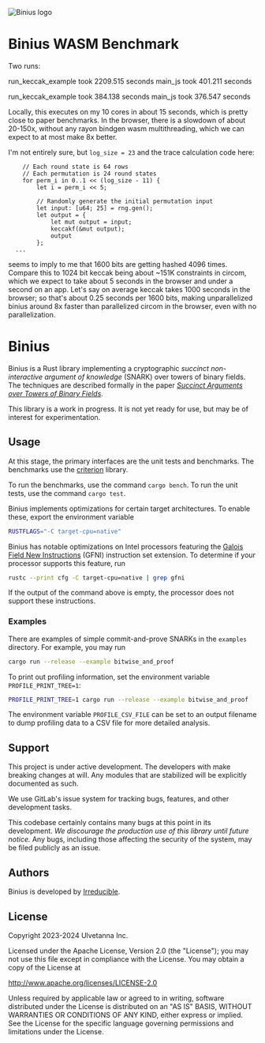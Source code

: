 ![Binius logo](doc/Logo.png "Binius logo")

# Binius WASM Benchmark

Two runs:

run_keccak_example took 2209.515 seconds
main_js took 401.211 seconds

run_keccak_example took 384.138 seconds
main_js took 376.547 seconds

Locally, this executes on my 10 cores in about 15 seconds, which is pretty close to paper benchmarks. In the browser, there is a slowdown of about 20-150x, without any rayon bindgen wasm multithreading, which we can expect to at most make 8x better.

I'm not entirely sure, but `log_size = 23` and the trace calculation code here: 
```
	// Each round state is 64 rows
	// Each permutation is 24 round states
	for perm_i in 0..1 << (log_size - 11) {
		let i = perm_i << 5;

		// Randomly generate the initial permutation input
		let input: [u64; 25] = rng.gen();
		let output = {
			let mut output = input;
			keccakf(&mut output);
			output
		};
  ...
```

seems to imply to me that 1600 bits are getting hashed 4096 times. Compare this to 1024 bit keccak being about ~151K constraints in circom, which we expect to take about 5 seconds in the browser and under a second on an app. Let's say on average keccak takes 1000 seconds in the browser; so that's about 0.25 seconds per 1600 bits, making unparallelized binius around 8x faster than parallelized circom in the browser, even with no parallelization.

# Binius

Binius is a Rust library implementing a cryptographic *succinct non-interactive argument of knowledge* (SNARK) over towers of binary fields. The techniques are described formally in the paper *[Succinct Arguments over Towers of Binary Fields](https://eprint.iacr.org/2023/1784)*.

This library is a work in progress. It is not yet ready for use, but may be of interest for experimentation.

## Usage

At this stage, the primary interfaces are the unit tests and benchmarks. The benchmarks use the [criterion](https://docs.rs/criterion/0.3.4/criterion/) library.

To run the benchmarks, use the command `cargo bench`. To run the unit tests, use the command `cargo test`.

Binius implements optimizations for certain target architectures. To enable these, export the environment variable

```bash
RUSTFLAGS="-C target-cpu=native"
```

Binius has notable optimizations on Intel processors featuring the [Galois Field New Instructions](https://networkbuilders.intel.com/solutionslibrary/galois-field-new-instructions-gfni-technology-guide) (GFNI) instruction set extension. To determine if your processor supports this feature, run

```bash
rustc --print cfg -C target-cpu=native | grep gfni
```

If the output of the command above is empty, the processor does not support these instructions.

### Examples

There are examples of simple commit-and-prove SNARKs in the `examples` directory. For example, you may run

```bash
cargo run --release --example bitwise_and_proof
```

To print out profiling information, set the environment variable `PROFILE_PRINT_TREE=1`:

```bash
PROFILE_PRINT_TREE=1 cargo run --release --example bitwise_and_proof
```

The environment variable `PROFILE_CSV_FILE` can be set to an output filename to dump profiling data to a CSV file for more detailed analysis.

## Support

This project is under active development. The developers with make breaking changes at will. Any modules that are stabilized will be explicitly documented as such.

We use GitLab's issue system for tracking bugs, features, and other development tasks.

This codebase certainly contains many bugs at this point in its development. *We discourage the production use of this library until future notice.* Any bugs, including those affecting the security of the system, may be filed publicly as an issue.

## Authors

Binius is developed by [Irreducible](https://www.irreducible.com).

## License

Copyright 2023-2024 Ulvetanna Inc.

Licensed under the Apache License, Version 2.0 (the "License");
you may not use this file except in compliance with the License.
You may obtain a copy of the License at

http://www.apache.org/licenses/LICENSE-2.0

Unless required by applicable law or agreed to in writing, software
distributed under the License is distributed on an "AS IS" BASIS,
WITHOUT WARRANTIES OR CONDITIONS OF ANY KIND, either express or implied.
See the License for the specific language governing permissions and
limitations under the License.
